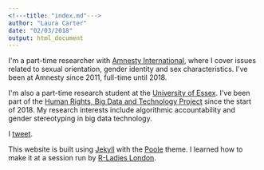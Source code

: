 ```yaml
---
<!---title: "index.md"--->
author: "Laura Carter"
date: "02/03/2018"
output: html_document
---
```



I'm a part-time researcher with [Amnesty International](https://www.amnesty.org/en/), where I cover issues related to sexual orientation, gender identity and sex characteristics. I've been at Amnesty since 2011, full-time until 2018. 

I'm also a part-time research student at the [University of Essex](https://www.essex.ac.uk/). I've been part of the [Human Rights, Big Data and Technology Project](https://www.hrbdt.ac.uk/) since the start of 2018. My research interests include algorithmic accountability and gender stereotyping in big data technology. 

I [tweet](https://twitter.com/LauraC_AI).

This website is built using [Jekyll](http://jekyllrb.com) with the [Poole](https://github.com/poole) theme. I learned how to make it at a session run by [R-Ladies London](https://www.meetup.com/rladies-london/). 